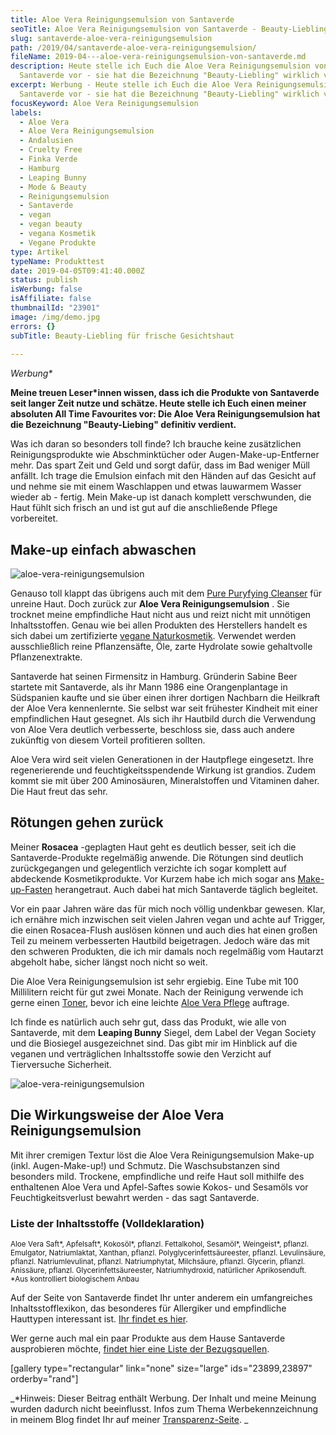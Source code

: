 ```yaml
---
title: Aloe Vera Reinigungsemulsion von Santaverde
seoTitle: Aloe Vera Reinigungsemulsion von Santaverde - Beauty-Liebling
slug: santaverde-aloe-vera-reinigungsemulsion
path: /2019/04/santaverde-aloe-vera-reinigungsemulsion/
fileName: 2019-04---aloe-vera-reinigungsemulsion-von-santaverde.md
description: Heute stelle ich Euch die Aloe Vera Reinigungsemulsion von
  Santaverde vor - sie hat die Bezeichnung "Beauty-Liebling" wirklich verdient.
excerpt: Werbung - Heute stelle ich Euch die Aloe Vera Reinigungsemulsion von
  Santaverde vor - sie hat die Bezeichnung "Beauty-Liebling" wirklich verdient.
focusKeyword: Aloe Vera Reinigungsemulsion
labels:
  - Aloe Vera
  - Aloe Vera Reinigungsemulsion
  - Andalusien
  - Cruelty Free
  - Finka Verde
  - Hamburg
  - Leaping Bunny
  - Mode & Beauty
  - Reinigungsemulsion
  - Santaverde
  - vegan
  - vegan beauty
  - vegana Kosmetik
  - Vegane Produkte
type: Artikel
typeName: Produkttest
date: 2019-04-05T09:41:40.000Z
status: publish
isWerbung: false
isAffiliate: false
thumbnailId: "23901"
image: /img/demo.jpg
errors: {}
subTitle: Beauty-Liebling für frische Gesichtshaut
  
---
```


_Werbung\*_

**Meine treuen Leser\*innen wissen, dass ich die Produkte von Santaverde seit
langer Zeit nutze und schätze. Heute stelle ich Euch einen meiner absoluten All
Time Favourites vor: Die Aloe Vera Reinigungsemulsion hat die Bezeichnung
"Beauty-Liebing" definitiv verdient.**

Was ich daran so besonders toll finde? Ich brauche keine zusätzlichen
Reinigungsprodukte wie Abschminktücher oder Augen-Make-up-Entferner mehr. Das
spart Zeit und Geld und sorgt dafür, dass im Bad weniger Müll anfällt. Ich trage
die Emulsion einfach mit den Händen auf das Gesicht auf und nehme sie mit einem
Waschlappen und etwas lauwarmem Wasser wieder ab - fertig. Mein Make-up ist
danach komplett verschwunden, die Haut fühlt sich frisch an und ist gut auf die
anschließende Pflege vorbereitet.

## Make-up einfach abwaschen

![aloe-vera-reinigungsemulsion](http://cardamonchai.com/wp-content/uploads/2019/04/2019-04-05-santaverde-4-400x300.jpg)

Genauso toll klappt das übrigens auch mit dem
[Pure Puryfying Cleanser](/2019/02/santaverde-pure/) für unreine Haut. Doch
zurück zur **Aloe Vera Reinigungsemulsion** . Sie trocknet meine empfindliche
Haut nicht aus und reizt nicht mit unnötigen Inhaltsstoffen. Genau wie bei allen
Produkten des Herstellers handelt es sich dabei um zertifizierte
[vegane Naturkosmetik](/2018/03/vegane-kosmetik-und-naturkosmetik/). Verwendet
werden ausschließlich reine Pflanzensäfte, Öle, zarte Hydrolate sowie
gehaltvolle Pflanzenextrakte.

Santaverde hat seinen Firmensitz in Hamburg. Gründerin Sabine Beer startete mit
Santaverde, als ihr Mann 1986 eine Orangenplantage in Südspanien kaufte und sie
über einen ihrer dortigen Nachbarn die Heilkraft der Aloe Vera kennenlernte. Sie
selbst war seit frühester Kindheit mit einer empfindlichen Haut gesegnet. Als
sich ihr Hautbild durch die Verwendung von Aloe Vera deutlich verbesserte,
beschloss sie, dass auch andere zukünftig von diesem Vorteil profitieren
sollten.

Aloe Vera wird seit vielen Generationen in der Hautpflege eingesetzt. Ihre
regenerierende und feuchtigkeitsspendende Wirkung ist grandios. Zudem kommt sie
mit über 200 Aminosäuren, Mineralstoffen und Vitaminen daher. Die Haut freut das
sehr.

## Rötungen gehen zurück

Meiner **Rosacea** -geplagten Haut geht es deutlich besser, seit ich die
Santaverde-Produkte regelmäßig anwende. Die Rötungen sind deutlich
zurückgegangen und gelegentlich verzichte ich sogar komplett auf abdeckende
Kosmetikprodukte. Vor Kurzem habe ich mich sogar ans
[Make-up-Fasten](/2018/07/make-up-fasten/) herangetraut. Auch dabei hat mich
Santaverde täglich begleitet.

Vor ein paar Jahren wäre das für mich noch völlig undenkbar gewesen. Klar, ich
ernähre mich inzwischen seit vielen Jahren vegan und achte auf Trigger, die
einen Rosacea-Flush auslösen können und auch dies hat einen großen Teil zu
meinem verbesserten Hautbild beigetragen. Jedoch wäre das mit den schweren
Produkten, die ich mir damals noch regelmäßig vom Hautarzt abgeholt habe, sicher
längst noch nicht so weit.

Die Aloe Vera Reinigungsemulsion ist sehr ergiebig. Eine Tube mit 100
Millilitern reicht für gut zwei Monate. Nach der Reinigung verwende ich gerne
einen [Toner](/2018/12/neues-von-santaverde/), bevor ich eine leichte
[Aloe Vera Pflege](/2018/06/mit-santaverde-auf-reisen/) auftrage.

Ich finde es natürlich auch sehr gut, dass das Produkt, wie alle von Santaverde,
mit dem **Leaping Bunny** Siegel, dem Label der Vegan Society und die Biosiegel
ausgezeichnet sind. Das gibt mir im Hinblick auf die veganen und verträglichen
Inhaltsstoffe sowie den Verzicht auf Tierversuche Sicherheit.

![aloe-vera-reinigungsemulsion](http://cardamonchai.com/wp-content/uploads/2019/04/2019-04-05-santaverde-2-400x300.jpg)

## Die Wirkungsweise der Aloe Vera Reinigungsemulsion

Mit ihrer cremigen Textur löst die Aloe Vera Reinigungsemulsion Make-up (inkl.
Augen-Make-up!) und Schmutz. Die Waschsubstanzen sind besonders mild. Trockene,
empfindliche und reife Haut soll mithilfe des enthaltenen Aloe Vera und
Apfel-Saftes sowie Kokos- und Sesamöls vor Feuchtigkeitsverlust bewahrt werden -
das sagt Santaverde.

### Liste der Inhaltsstoffe (Volldeklaration)

<small>Aloe Vera Saft*, Apfelsaft*, Kokosöl*, pflanzl. Fettalkohol, Sesamöl*,
Weingeist*, pflanzl. Emulgator, Natriumlaktat, Xanthan, pflanzl.
Polyglycerinfettsäureester, pflanzl. Levulinsäure, pflanzl. Natriumlevulinat,
pflanzl. Natriumphytat, Milchsäure, pflanzl. Glycerin, pflanzl. Anissäure,
pflanzl. Glycerinfettsäureester, Natriumhydroxid, natürlicher Aprikosenduft.
*Aus kontrolliert biologischem Anbau</small>

Auf der Seite von Santaverde findet Ihr unter anderem ein umfangreiches
Inhaltsstofflexikon, das besonderes für Allergiker und empfindliche Hauttypen
interessant ist. [Ihr findet es hier](http://www.santaverde.de/inhaltsstoffe).

Wer gerne auch mal ein paar Produkte aus dem Hause Santaverde ausprobieren
möchte,
[findet hier eine Liste der Bezugsquellen](http://www.santaverde.de/bezugsquellen).

[gallery type="rectangular" link="none" size="large" ids="23899,23897"
orderby="rand"]

_\*Hinweis: Dieser Beitrag enthält Werbung. Der Inhalt und meine Meinung wurden
dadurch nicht beeinflusst. Infos zum Thema Werbekennzeichnung in meinem Blog
findet Ihr auf meiner [Transparenz-Seite](/werbung/). _

&nbsp;

  